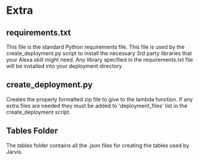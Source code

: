 # Extra

## requirements.txt
This file is the standard Python requirements file.  This file is used by the
create_deployment.py script to install the necessary 3rd party libraries that
your Alexa skill might need.  Any library specified in the requirements.txt
file will be installed into your deployment directory.

## create_deployment.py
Creates the properly formatted zip file to give to the lambda function. If any extra files are needed
they must be added to 'deployment_files' list in the create_deployment script.

## Tables Folder
The tables folder contains all the .json files for creating the tables used by Jarvis. 
